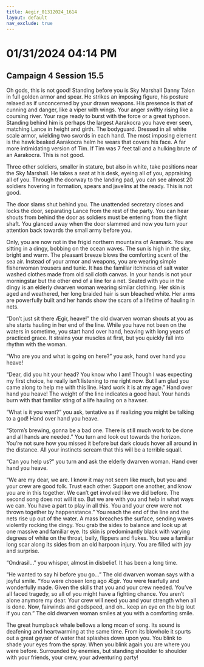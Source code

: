 ```yaml
---
title: Aegir_01312024_1614
layout: default
nav_exclude: true
---
```


# 01/31/2024 04:14 PM
## Campaign 4 Session 15.5

Oh gods, this is not good! Standing before you is Sky Marshall Danny Talon in full golden armor and spear.  He strikes an imposing figure, his posture relaxed as if unconcerned by your drawn weapons.  His presence is that of cunning and danger, like a viper with wings.  Your anger swiftly rising like a coursing river.  Your rage ready to burst with the force or a great typhoon.  Standing behind him is perhaps the largest Aarakocra you have ever seen, matching Lance in height and girth.  The bodyguard.  Dressed in all white scale armor, wielding two swords in each hand.  The most imposing element is the hawk beaked Aarakocra helm he wears that covers his face.  A far more intimidating version of Tim.  If Tim was 7 feet tall and a hulking brute of an Aarakocra.  This is not good.

Three other soldiers, smaller in stature, but also in white, take positions near the Sky Marshall.  He takes a seat at his desk, eyeing all of you, appraising all of you.  Through the doorway to the landing pad, you can see almost 20 soldiers hovering in formation, spears and javelins at the ready.  This is not good.

The door slams shut behind you.  The unattended secretary closes and locks the door, separating Lance from the rest of the party.  You can hear shouts from behind the door as soldiers must be entering from the flight shaft.  You glanced away when the door slammed and now you turn your attention back towards the small army before you.

Only, you are now not in the frigid northern mountains of Aramark.  You are sitting in a dingy, bobbing on the ocean waves.  The sun is high in the sky, bright and warm.  The pleasant breeze blows the comforting scent of the sea air.  Instead of your armor and weapons, you are wearing simple fisherwoman trousers and tunic.  It has the familiar itchiness of salt water washed clothes made from old sail cloth canvas.  In your hands is not your morningstar but the other end of a line for a net.  Seated with you in the dingy is an elderly dwarven woman wearing similar clothing.  Her skin is aged and weathered, her long braided hair is sun bleached white.  Her arms are powerfully built and her hands show the scars of a lifetime of hauling in nets.

“Don’t just sit there Ægir, heave!” the old dwarven woman shouts at you as she starts hauling in her end of the line.  While you have not been on the waters in sometime, you start hand over hand, heaving with long years of practiced grace.  It strains your muscles at first, but you quickly fall into rhythm with the woman.

“Who are you and what is going on here?” you ask, hand over hand you heave!

“Dear, did you hit your head? You know who I am! Though I was expecting my first choice, he really isn’t listening to me right now.  But I am glad you came along to help me with this line.  Hard work it is at my age.” Hand over hand you heave!  The weight of the line indicates a good haul.  Your hands burn with that familiar sting of a life hauling on a hawser.

“What is it you want?” you ask, tentative as if realizing you might be talking to a god!  Hand over hand you heave.

“Storm’s brewing, gonna be a bad one.  There is still much work to be done and all hands are needed.”  You turn and look out towards the horizon.  You’re not sure how you missed it before but dark clouds hover all around in the distance. All your instincts scream that this will be a terrible squall.

“Can you help us?” you turn and ask the elderly dwarven woman.  Hand over hand you heave.

“We are my dear, we are.  I know it may not seem like much, but you and your crew are good folk.  Trust each other. Support one another, and know you are in this together.  We can’t get involved like we did before.  The second song does not will it so.  But we are with you and help in what ways we can.  You have a part to play in all this.  You and your crew were not thrown together by happenstance.”  You reach the end of the line and the nets rise up out of the water.  A mass breaches the surface, sending waves violently rocking the dingy.  You grab the sides to balance and look up at one massive and familiar eye.  Its skin is predominantly black with varying degrees of white on the throat, belly, flippers and flukes.  You see a familiar long scar along its sides from an old harpoon injury. You are filled with joy and surprise.

“Ondrasil…” you whisper, almost in disbelief.  It has been a long time.

“He wanted to say hi before you go…” The old dwarven woman says with a joyful smile. “You were chosen long ago Ægir.  You were fearfully and wonderfully made.  Given the skills that you and your crew needed.  You’ve all faced tragedy, so all of you might have a fighting chance.  You aren’t alone anymore my dear.  Your crew will need you and your strength when all is done. Now, fairwinds and godspeed, and oh.. keep an eye on the big lout if you can.”  The old dwarven woman smiles at you with a comforting smile.

The great humpback whale bellows a long moan of song. Its sound is deafening and heartwarming at the same time.  From its blowhole it spurts out a great geyser of water that splashes down upon you.  You blink to shade your eyes from the spray.  When you blink again you are where you were before.  Surrounded by enemies, but standing shoulder to shoulder with your friends, your crew, your adventuring party!